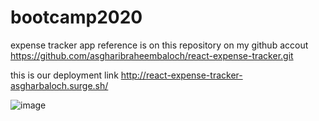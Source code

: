 # bootcamp2020


expense tracker app reference is on this repository on my github accout
https://github.com/asgharibraheembaloch/react-expense-tracker.git

this is our deployment link
http://react-expense-tracker-asgharbaloch.surge.sh/

![image](https://user-images.githubusercontent.com/46741864/153383627-deb9b688-448e-4b10-a82c-a4edc764140f.png)

